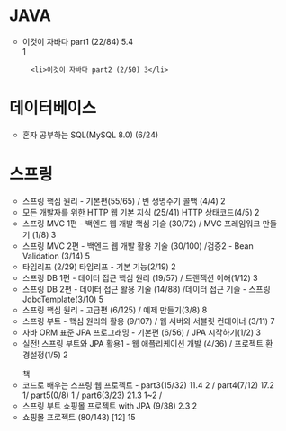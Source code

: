 <ul>
<h1> JAVA </h1>
<ul>  
      <li>이것이 자바다 part1 (22/84) 5.4</li> 1
      
      <li>이것이 자바다 part2 (2/50) 3</li>
</ul>

<h1>데이터베이스</h1>
<ul> 
    <li> 혼자 공부하는 SQL(MySQL 8.0) (6/24)  </li>
</ul>

<h1> 스프링 </h1>
<ul>
  <li>스프링 핵심 원리 - 기본편(55/65) / 빈 생명주기 콜백 (4/4)  2</li>
  <li>모든 개발자를 위한 HTTP 웹 기본 지식 (25/41) HTTP 상태코드(4/5) 2 </li>
      
  <li>스프링 MVC 1편 - 백엔드 웹 개발 핵심 기술 (30/72) / MVC 프레임워크 만들기 (1/8) 3 </li> 
  <li>스프링 MVC 2편 - 백엔드 웹 개발 활용 기술 (30/100) /검증2 - Bean Validation (3/14)  5 </li>
  <li>타임리프 (2/29) 타임리프 - 기본 기능(2/19)  2 </li>
    
  <li>스프링 DB 1편 - 데이터 접근 핵심 원리 (19/57) / 트랜잭션 이해(1/12) 3 </li>
  <li>스프링 DB 2편 - 데이터 접근 활용 기술 (14/88) /데이터 접근 기술 - 스프링 JdbcTemplate(3/10) 5 </li>
  
  <li>스프링 핵심 원리 - 고급편 (6/125)  / 예제 만들기(3/8) 8 </li>
  <li>스프링 부트 - 핵심 원리와 활용 (9/107)  / 웹 서버와 서블릿 컨테이너 (3/11) 7 </li>
  
  <li>자바 ORM 표준 JPA 프로그래밍 - 기본편 (6/56) / JPA 시작하기(1/2) 3  </li>
  <li>실전! 스프링 부트와 JPA 활용1 - 웹 애플리케이션 개발 (4/36) / 프로젝트 환경설정(1/5) 2 </li>
</ul>

<ul> 책
  <li>코드로 배우는 스프링 웹 프로젝트 - part3(15/32) 11.4  2 / part4(7/12) 17.2 1/ part5(0/8) 1 / part6(3/23)  21.3 1~2 / </li>
  <li>스프링 부트 쇼핑몰 프로젝트 with JPA (9/38) 2.3  2</li>
  
  <li>쇼핑몰 프로젝트 (80/143) [12] 15 </li>
</ul>

</ul>
